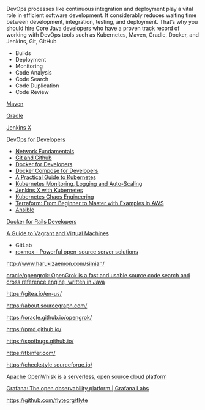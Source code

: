 DevOps processes like continuous integration and deployment play a vital role in efficient software development. It considerably reduces waiting time between development, integration, testing, and deployment. That’s why you should hire Core Java developers who have a proven track record of working with DevOps tools such as Kubernetes, Maven, Gradle, Docker, and Jenkins, Git, GitHub

- Builds
- Deployment
- Monitoring
- Code Analysis
- Code Search
- Code Duplication
- Code Review


[Maven](https://maven.apache.org/)

[Gradle](https://gradle.org/)

[Jenkins X](https://jenkins-x.io/)

[DevOps for Developers](https://www.educative.io/path/devops-for-developers)
- [Network Fundamentals](https://www.educative.io/module/An5VrvSlLQN6R6N8y/10370001/4813190514343936)
- [Git and Github](https://www.educative.io/module/An5VrvSlLQN6R6N8y/10370001/6289162736500736)
- [Docker for Developers](https://www.educative.io/module/LgoqGKFl7YxO2wNDm/10370001/5453871022342144)
- [Docker Compose for Developers](https://www.educative.io/module/docker-compose-for-developers)
- [A Practical Guide to Kubernetes](https://www.educative.io/module/a-practical-guide-to-kubernetes)
- [Kubernetes Monitoring, Logging and Auto-Scaling](https://www.educative.io/module/kubernetes-monitoring-logging-auto-scaling)
- [Jenkins X with Kubernetes](https://www.educative.io/module/jenkins-x-kubernetes)
- [Kubernetes Chaos Engineering](https://www.educative.io/module/kubernetes-chaos-engineering)
- [Terraform: From Beginner to Master with Examples in AWS](https://www.educative.io/module/LgoqGKFl7YxO2wNDm/10370001/6483236986814464)
- [Ansible](https://www.educative.io/module/LgoqGKFl7YxO2wNDm/10370001/6146552000675840)

[Docker for Rails Developers](https://www.educative.io/courses/docker-for-rails-developers)

[A Guide to Vagrant and Virtual Machines](https://www.educative.io/courses/guide-to-vagrant-virtual-machines)

- GitLab
- [roxmox - Powerful open-source server solutions](https://www.proxmox.com/en/)

http://www.harukizaemon.com/simian/

[oracle/opengrok: OpenGrok is a fast and usable source code search and cross reference engine, written in Java](https://github.com/oracle/opengrok)

https://gitea.io/en-us/

https://about.sourcegraph.com/

https://oracle.github.io/opengrok/

https://pmd.github.io/

https://spotbugs.github.io/

https://fbinfer.com/

https://checkstyle.sourceforge.io/

[Apache OpenWhisk is a serverless, open source cloud platform](https://openwhisk.apache.org/)

[Grafana: The open observability platform | Grafana Labs](https://grafana.com/)


https://github.com/flyteorg/flyte
